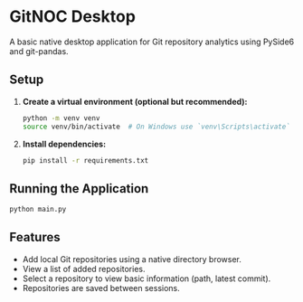 # GitNOC Desktop

A basic native desktop application for Git repository analytics using PySide6 and git-pandas.

## Setup

1.  **Create a virtual environment (optional but recommended):**
    ```bash
    python -m venv venv
    source venv/bin/activate  # On Windows use `venv\Scripts\activate`
    ```

2.  **Install dependencies:**
    ```bash
    pip install -r requirements.txt
    ```

## Running the Application

```bash
python main.py
```

## Features

*   Add local Git repositories using a native directory browser.
*   View a list of added repositories.
*   Select a repository to view basic information (path, latest commit).
*   Repositories are saved between sessions. 